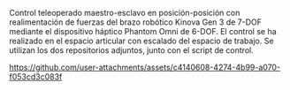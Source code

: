 Control teleoperado maestro-esclavo en posición-posición con realimentación de fuerzas del brazo robótico Kinova Gen 3 de 7-DOF mediante el dispositivo háptico Phantom Omni de 6-DOF. El control se ha realizado en el espacio articular con escalado del espacio de trabajo.
Se utilizan los dos repositorios adjuntos, junto con el script de control.

https://github.com/user-attachments/assets/c4140608-4274-4b99-a070-f053cd3c083f
